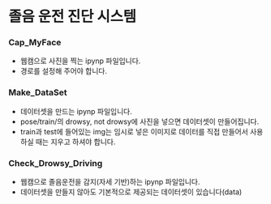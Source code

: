 # 졸음 운전 진단 시스템

### Cap_MyFace
* 웹캠으로 사진을 찍는 ipynp 파일입니다.
* 경로를 설정해 주어야 합니다.

### Make_DataSet
* 데이터셋을 만드는 ipynp 파일입니다.
* pose/train/의 drowsy, not drowsy에 사진을 넣으면 데이터셋이 만들어집니다.
* train과 test에 들어있는 img는 임시로 넣은 이미지로 데이터를 직접 만들어서 사용하실 때는 지우고 하셔야 합니다.

### Check_Drowsy_Driving
* 웹캠으로 졸음운전을 감지(자세 기반)하는 ipynp 파일입니다.
* 데이터셋을 만들지 않아도 기본적으로 제공되는 데이터셋이 있습니다(data)

